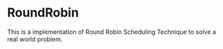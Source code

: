 # RoundRobin
This is a implementation of Round Robin Scheduling Technique to solve a real world problem.
